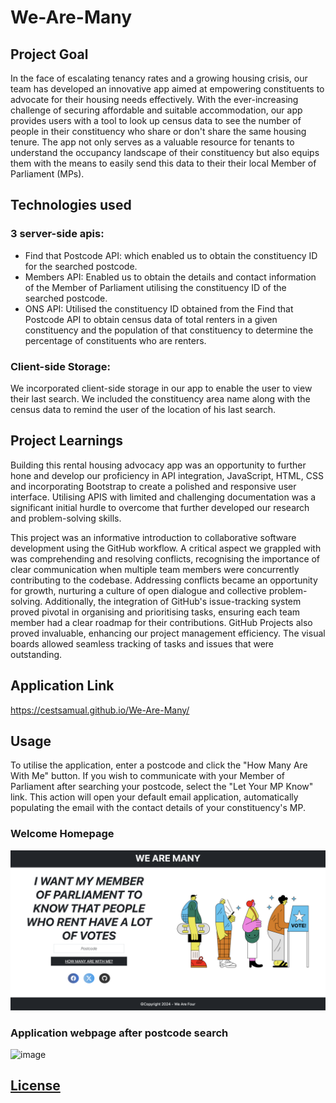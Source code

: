 # We-Are-Many

## Project Goal

In the face of escalating tenancy rates and a growing housing crisis, our team has developed an innovative app aimed at empowering constituents to advocate for their housing needs effectively. With the ever-increasing challenge of securing affordable and suitable accommodation, our app provides users with a tool to look up census data to see the number of people in their constituency who share or don't share the same housing tenure. The app not only serves as a valuable resource for tenants to understand the occupancy landscape of their constituency but also equips them with the means to easily send this data to their their local Member of Parliament (MPs).

## Technologies used

### 3 server-side apis:
* Find that Postcode API: which enabled us to obtain the constituency ID for the searched postcode.
* Members API: Enabled us to obtain the details and contact information of the Member of Parliament utilising the constituency ID of the searched postcode.
* ONS API: Utilised the constituency ID obtained from the Find that Postcode API to obtain census data of total renters in a given constituency and the population of that constituency to determine the percentage of constituents who are renters.

### Client-side Storage:
We incorporated client-side storage in our app to enable the user to view their last search. We included the constituency area name along with the census data to remind the user of the location of his last search.


## Project Learnings
Building this rental housing advocacy app was an opportunity to further hone and develop our proficiency in API integration, JavaScript, HTML, CSS and incorporating Bootstrap to create a polished and responsive user interface. Utilising APIS with limited and challenging documentation was a significant initial hurdle to overcome that further developed our research and problem-solving skills. 

This project was an informative introduction to collaborative software development using the GitHub workflow. A critical aspect we grappled with was comprehending and resolving conflicts, recognising the importance of clear communication when multiple team members were concurrently contributing to the codebase. Addressing conflicts became an opportunity for growth, nurturing a culture of open dialogue and collective problem-solving. Additionally, the integration of GitHub's issue-tracking system proved pivotal in organising and prioritising tasks, ensuring each team member had a clear roadmap for their contributions. GitHub Projects also proved invaluable, enhancing our project management efficiency. The visual boards allowed seamless tracking of tasks and issues that were outstanding. 

## Application Link
https://cestsamual.github.io/We-Are-Many/ 

## Usage

To utilise the application, enter a postcode and click the "How Many Are With Me" button. If you wish to communicate with your Member of Parliament after searching your postcode, select the "Let Your MP Know" link. This action will open your default email application, automatically populating the email with the contact details of your constituency's MP.

### Welcome Homepage
![Web-page image before postcode is searched](assets/Homepage-1.png)

### Application webpage after postcode search
![image](https://github.com/CestSamual/We-Are-Many/assets/148571604/ba6b3c58-715e-4751-a748-2b2c0b4f37d8)


## [License](LICENSE)
